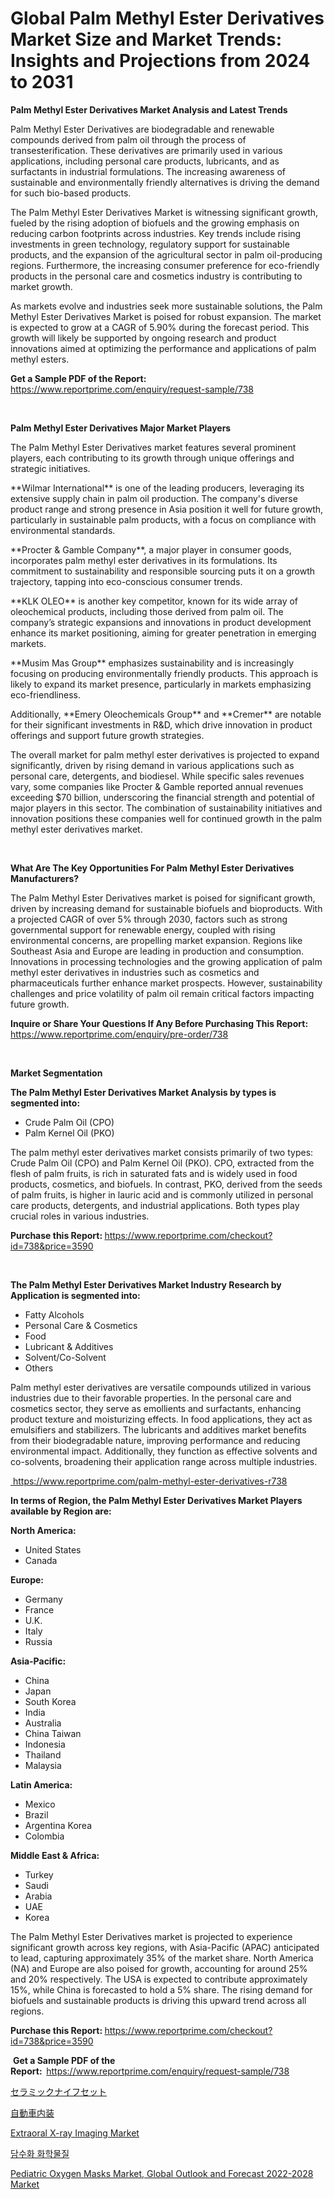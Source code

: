 <p><h1>Global Palm Methyl Ester Derivatives Market Size and Market Trends: Insights and Projections from 2024 to 2031</h1></p><p><strong>Palm Methyl Ester Derivatives Market Analysis and Latest Trends</strong></p>
<p><p>Palm Methyl Ester Derivatives are biodegradable and renewable compounds derived from palm oil through the process of transesterification. These derivatives are primarily used in various applications, including personal care products, lubricants, and as surfactants in industrial formulations. The increasing awareness of sustainable and environmentally friendly alternatives is driving the demand for such bio-based products.</p><p>The Palm Methyl Ester Derivatives Market is witnessing significant growth, fueled by the rising adoption of biofuels and the growing emphasis on reducing carbon footprints across industries. Key trends include rising investments in green technology, regulatory support for sustainable products, and the expansion of the agricultural sector in palm oil-producing regions. Furthermore, the increasing consumer preference for eco-friendly products in the personal care and cosmetics industry is contributing to market growth.</p><p>As markets evolve and industries seek more sustainable solutions, the Palm Methyl Ester Derivatives Market is poised for robust expansion. The market is expected to grow at a CAGR of 5.90% during the forecast period. This growth will likely be supported by ongoing research and product innovations aimed at optimizing the performance and applications of palm methyl esters.</p></p>
<p><strong>Get a Sample PDF of the Report:&nbsp;</strong> <a href="https://www.reportprime.com/enquiry/request-sample/738">https://www.reportprime.com/enquiry/request-sample/738</a></p>
<p>&nbsp;</p>
<p><strong>Palm Methyl Ester Derivatives Major Market Players</strong></p>
<p><p>The Palm Methyl Ester Derivatives market features several prominent players, each contributing to its growth through unique offerings and strategic initiatives.</p><p>**Wilmar International** is one of the leading producers, leveraging its extensive supply chain in palm oil production. The company's diverse product range and strong presence in Asia position it well for future growth, particularly in sustainable palm products, with a focus on compliance with environmental standards.</p><p>**Procter & Gamble Company**, a major player in consumer goods, incorporates palm methyl ester derivatives in its formulations. Its commitment to sustainability and responsible sourcing puts it on a growth trajectory, tapping into eco-conscious consumer trends.</p><p>**KLK OLEO** is another key competitor, known for its wide array of oleochemical products, including those derived from palm oil. The company’s strategic expansions and innovations in product development enhance its market positioning, aiming for greater penetration in emerging markets.</p><p>**Musim Mas Group** emphasizes sustainability and is increasingly focusing on producing environmentally friendly products. This approach is likely to expand its market presence, particularly in markets emphasizing eco-friendliness.</p><p>Additionally, **Emery Oleochemicals Group** and **Cremer** are notable for their significant investments in R&D, which drive innovation in product offerings and support future growth strategies.</p><p>The overall market for palm methyl ester derivatives is projected to expand significantly, driven by rising demand in various applications such as personal care, detergents, and biodiesel. While specific sales revenues vary, some companies like Procter & Gamble reported annual revenues exceeding $70 billion, underscoring the financial strength and potential of major players in this sector. The combination of sustainability initiatives and innovation positions these companies well for continued growth in the palm methyl ester derivatives market.</p></p>
<p>&nbsp;</p>
<p><strong>What Are The Key Opportunities For Palm Methyl Ester Derivatives Manufacturers?</strong></p>
<p><p>The Palm Methyl Ester Derivatives market is poised for significant growth, driven by increasing demand for sustainable biofuels and bioproducts. With a projected CAGR of over 5% through 2030, factors such as strong governmental support for renewable energy, coupled with rising environmental concerns, are propelling market expansion. Regions like Southeast Asia and Europe are leading in production and consumption. Innovations in processing technologies and the growing application of palm methyl ester derivatives in industries such as cosmetics and pharmaceuticals further enhance market prospects. However, sustainability challenges and price volatility of palm oil remain critical factors impacting future growth.</p></p>
<p><strong>Inquire or Share Your Questions If Any Before Purchasing This Report:</strong> <a href="https://www.reportprime.com/enquiry/pre-order/738">https://www.reportprime.com/enquiry/pre-order/738</a></p>
<p>&nbsp;</p>
<p><strong>Market Segmentation</strong></p>
<p><strong>The Palm Methyl Ester Derivatives Market Analysis by types is segmented into:</strong></p>
<p><ul><li>Crude Palm Oil (CPO)</li><li>Palm Kernel Oil (PKO)</li></ul></p>
<p><p>The palm methyl ester derivatives market consists primarily of two types: Crude Palm Oil (CPO) and Palm Kernel Oil (PKO). CPO, extracted from the flesh of palm fruits, is rich in saturated fats and is widely used in food products, cosmetics, and biofuels. In contrast, PKO, derived from the seeds of palm fruits, is higher in lauric acid and is commonly utilized in personal care products, detergents, and industrial applications. Both types play crucial roles in various industries.</p></p>
<p><strong>Purchase this Report:&nbsp;</strong><a href="https://www.reportprime.com/checkout?id=738&price=3590">https://www.reportprime.com/checkout?id=738&price=3590</a></p>
<p>&nbsp;</p>
<p><strong>The Palm Methyl Ester Derivatives Market Industry Research by Application is segmented into:</strong></p>
<p><ul><li>Fatty Alcohols</li><li>Personal Care & Cosmetics</li><li>Food</li><li>Lubricant & Additives</li><li>Solvent/Co-Solvent</li><li>Others</li></ul></p>
<p><p>Palm methyl ester derivatives are versatile compounds utilized in various industries due to their favorable properties. In the personal care and cosmetics sector, they serve as emollients and surfactants, enhancing product texture and moisturizing effects. In food applications, they act as emulsifiers and stabilizers. The lubricants and additives market benefits from their biodegradable nature, improving performance and reducing environmental impact. Additionally, they function as effective solvents and co-solvents, broadening their application range across multiple industries.</p></p>
<p><a href="https://www.reportprime.com/palm-methyl-ester-derivatives-r738">&nbsp;https://www.reportprime.com/palm-methyl-ester-derivatives-r738</a></p>
<p><strong>In terms of Region, the Palm Methyl Ester Derivatives Market Players available by Region are:</strong></p>
<p>
    <p> <strong> North America: </strong>
        <ul>
            <li>United States</li>
            <li>Canada</li>
        </ul>
        </p> 
    <p> <strong> Europe: </strong>
        <ul>
            <li>Germany</li>
            <li>France</li>
            <li>U.K.</li>
            <li>Italy</li>
            <li>Russia</li>
        </ul>
        </p> 
    <p> <strong> Asia-Pacific: </strong>
        <ul>
            <li>China</li>
            <li>Japan</li>
            <li>South Korea</li>
            <li>India</li>
            <li>Australia</li>
            <li>China Taiwan</li>
            <li>Indonesia</li>
            <li>Thailand</li>
            <li>Malaysia</li>
        </ul>
        </p> 
    <p> <strong> Latin America: </strong>
        <ul>
            <li>Mexico</li>
            <li>Brazil</li>
            <li>Argentina Korea</li>
            <li>Colombia</li>
        </ul>
        </p> 
    <p> <strong> Middle East & Africa: </strong>
        <ul>
            <li>Turkey</li>
            <li>Saudi</li>
            <li>Arabia</li>
            <li>UAE</li>
            <li>Korea</li>
        </ul>
    </p>
    </p>
<p><p>The Palm Methyl Ester Derivatives market is projected to experience significant growth across key regions, with Asia-Pacific (APAC) anticipated to lead, capturing approximately 35% of the market share. North America (NA) and Europe are also poised for growth, accounting for around 25% and 20% respectively. The USA is expected to contribute approximately 15%, while China is forecasted to hold a 5% share. The rising demand for biofuels and sustainable products is driving this upward trend across all regions.</p></p>
<p><strong>Purchase this Report: </strong><a href="https://www.reportprime.com/checkout?id=738&price=3590">https://www.reportprime.com/checkout?id=738&price=3590</a></p>
<p>&nbsp;<strong>Get a Sample PDF of the Report:&nbsp;&nbsp;</strong><a href="https://www.reportprime.com/enquiry/request-sample/738">https://www.reportprime.com/enquiry/request-sample/738</a></p>
<p><strong></strong></p>
<p><p><a href="https://medium.com/@uyjtuy6/%E3%82%BB%E3%83%A9%E3%83%9F%E3%83%83%E3%82%AF%E3%83%8A%E3%82%A4%E3%83%95%E3%82%BB%E3%83%83%E3%83%88%E5%B8%82%E5%A0%B4%E8%AA%BF%E6%9F%BB%E3%81%A8%E7%94%A3%E6%A5%AD%E9%80%B2%E5%8C%96-2031%E5%B9%B4%E3%81%BE%E3%81%A7%E3%81%AE%E4%BA%88%E6%B8%AC-82d9f5ef043e">セラミックナイフセット</a></p><p><a href="https://medium.com/@uyjtuy6/%E8%87%AA%E5%8B%95%E8%BB%8A%E3%82%A4%E3%83%B3%E3%83%86%E3%83%AA%E3%82%A2%E5%B8%82%E5%A0%B4%E3%81%AE%E8%A6%8F%E6%A8%A1-%E5%B8%82%E5%A0%B4%E3%82%BB%E3%82%B0%E3%83%A1%E3%83%B3%E3%83%86%E3%83%BC%E3%82%B7%E3%83%A7%E3%83%B3-%E5%B8%82%E5%A0%B4%E5%8B%95%E5%90%91%E3%81%A8%E6%88%90%E9%95%B7%E5%88%86%E6%9E%90%E3%81%AE%E4%BA%88%E6%B8%AC-2031%E5%B9%B4%E3%81%BE%E3%81%A7-8326a95f8450">自動車内装</a></p><p><a href="https://issuu.com/reportprime-2/docs/extraoral-x-ray-imaging-market-size_aba88f8472b48f">Extraoral X-ray Imaging Market</a></p><p><a href="https://medium.com/@percymckty3ytenzie89676/%EC%84%B1%EC%9E%A5-%EC%9E%A0%EC%9E%AC%EB%A0%A5-%EA%B0%9C%EB%B0%A9-2024%EB%85%84%EB%B6%80%ED%84%B0-2031%EB%85%84%EA%B9%8C%EC%A7%80-%EC%98%88%EC%B8%A1%EB%90%9C-%EB%8B%B4%EC%88%98%ED%99%94-%ED%99%94%ED%95%99-%EB%AC%BC%EC%A7%88-%EC%8B%9C%EC%9E%A5%EC%9D%98-%EC%A0%84%EB%9E%B5%EC%A0%81-%EB%B6%84%EC%84%9D-a095857024d5">담수화 화학물질</a></p><p><a href="https://www.linkedin.com/pulse/pediatric-oxygen-masks-market-global-outlook-forecast-2022-2028-r3lof?trackingId=LT4ETC75TWCzGfmsv6HbYw%3D%3D">Pediatric Oxygen Masks Market, Global Outlook and Forecast 2022-2028 Market</a></p></p>